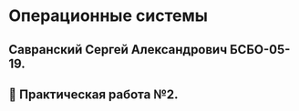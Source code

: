 # Операционные системы
## Савранский Сергей Александрович БСБО-05-19.
## :open_file_folder: Практическая работа №2.
